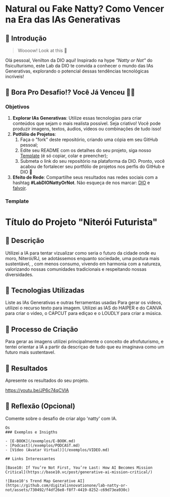 # Natural ou Fake Natty? Como Vencer na Era das IAs Generativas

## 🚀 Introdução

> Woooow! Look at this 👀

Olá pessoal, Venilton da DIO aqui! Inspirado na hype _"Natty or Not"_ do fisiculturismo, este Lab da DIO te convida a conhecer o mundo das IAs Generativas, explorando o potencial dessas tendências tecnológicas incríveis!

## 🎯 Bora Pro Desafio!? Você Já Venceu 💪🤓

### Objetivos

1. **Explorar IAs Generativas**: Utilize essas tecnologias para criar conteúdos que sejam o mais realista possível. Seja criativo! Você pode produzir imagens, textos, áudios, vídeos ou combinações de tudo isso!
1. **Potfólio de Projetos**:
    1. Faça o "fork" deste repositório, criando uma cópia em seu GitHub pessoal;
    2. Edite seu README com os detalhes do seu projeto, siga nosso [Template](#template) (é só copiar, colar e preencher);
    3. Submeta o link do seu repositório na plataforma da DIO. Pronto, você acabou de fortalecer seu portfólio de projetos nos perfis do GitHub e DIO 🚀
1. **Efeito de Rede**: Compartilhe seus resultados nas redes sociais com a hashtag **#LabDIONattyOrNot**. Não esqueça de nos marcar: [DIO](https://www.linkedin.com/school/dio-makethechange) e [falvojr](https://www.linkedin.com/in/falvojr).

### Template

# Título do Projeto "Niterói Futurista"


## 📒 Descrição
Utilizei a IA para tentar vizualizar como seria o futuro da cidade onde eu moro, Niterói/RJ, se adotássemos enquanto sociedade, uma postura mais sustentável, , com menos consumo, vivendo em harmonia com a natureza, valorizando nossas comunidades tradicionais e respeitando nossas diversidades. 

## 🤖 Tecnologias Utilizadas
Liste as IAs Generativas e outras ferramentas usadas
Para gerar os videos, utilizei o recurso texto para imagem. Utilizei as IAS do HAIPER e do CANVA para criar o video, o CAPCUT para ediçao  e o LOUDLY para criar a música. 

## 🧐 Processo de Criação
Para gerar as imagens utilizei principalmente o conceito de afrofuturismo, e tentei orientar a IA a partir da descriçao de tudo que eu imaginava como um futuro mais sustentavel. 



## 🚀 Resultados
Apresente os resultados do seu projeto.

https://youtu.be/JP6c74qCVlA

## 💭 Reflexão (Opcional)
Comente sobre o desafio de criar algo 'natty' com IA.
``` Criar o vídeo com os recursos da IA foi mais fácil do que imaginava, no inicio tive um pouco de dificuldades para orientar através do texto o que eu realmente queria, mas depois consegui adaptar. As IAS que utilizei tem dificuldades de gerar imagens de locais específicos, também tem dificuldades de gerar imagens mais naturais de pessoas negras e indígenas. 
Os
### Exemplos e Insigths

- [E-BOOK](/exemplos/E-BOOK.md)
- [Podcast](/exemplos/PODCAST.md)
- [Vídeo (Avatar Virtual)](/exemplos/VIDEO.md)

## Links Interessantes

[Base10: If You’re Not First, You’re Last: How AI Becomes Mission Critical](https://base10.vc/post/generative-ai-mission-critical/)

![Base10's Trend Map Generative AI](https://github.com/digitalinnovationone/lab-natty-or-not/assets/730492/f4df26e8-f8f7-4419-8252-c69d73ea930c)
